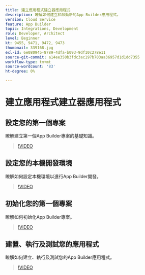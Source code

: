 ```yaml
---
title: 建立應用程式建立器應用程式
description: 瞭解如何建立和啟動新的App Builder應用程式。
version: Cloud Service
feature: App Builder
topic: Integrations, Development
role: Developer, Architect
level: Beginner
kt: 9455, 9471, 9472, 9473
thumbnail: 339168.jpg
exl-id: 6e080945-8789-4dfa-b093-9df10c278e11
source-git-commit: a14ee350b3fdc3ac197b703aa36957d1d1dd7355
workflow-type: tm+mt
source-wordcount: '83'
ht-degree: 0%

---
```


# 建立應用程式建立器應用程式

## 設定您的第一個專案

瞭解建立第一個App Builder專案的基礎知識。

>[!VIDEO](https://video.tv.adobe.com/v/339168/?quality=12&learn=on)

## 設定您的本機開發環境

瞭解如何設定本機環境以進行App Builder開發。

>[!VIDEO](https://video.tv.adobe.com/v/339169/?quality=12&learn=on)

## 初始化您的第一個專案

瞭解如何初始化App Builder專案。

>[!VIDEO](https://video.tv.adobe.com/v/339170/?quality=12&learn=on)

## 建置、執行及測試您的應用程式

瞭解如何建立、執行及測試您的App Builder應用程式。

>[!VIDEO](https://video.tv.adobe.com/v/339171/?quality=12&learn=on)
